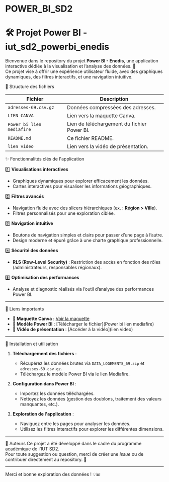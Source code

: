 # POWER_BI_SD2
# 🛠️ Projet Power BI - iut_sd2_powerbi_enedis

Bienvenue dans le repository du projet **Power BI - Enedis**, une application interactive dédiée à la visualisation et l’analyse des données. 🚀  
Ce projet vise à offrir une expérience utilisateur fluide, avec des graphiques dynamiques, des filtres interactifs, et une navigation intuitive.  



 📁 Structure des fichiers

| **Fichier**                | **Description**                                          |
|----------------------------|----------------------------------------------------------|
| `adresses-69.csv.gz`       | Données compressées des adresses.                        |
| `LIEN CANVA`               | Lien vers la maquette Canva.                             |
| `Power bi lien mediafire`  | Lien de téléchargement du fichier Power BI.              |
| `README.md`                | Ce fichier README.                                       | 
| `lien video`               | Lien vers la vidéo de présentation.                      |



 ✨ Fonctionnalités clés de l'application

 1️⃣ **Visualisations interactives**
- Graphiques dynamiques pour explorer efficacement les données.
- Cartes interactives pour visualiser les informations géographiques.

 2️⃣ **Filtres avancés**
- Navigation fluide avec des slicers hiérarchiques (ex. : **Région > Ville**).
- Filtres personnalisés pour une exploration ciblée.

 3️⃣ **Navigation intuitive**
- Boutons de navigation simples et clairs pour passer d’une page à l’autre.
- Design moderne et épuré grâce à une charte graphique professionnelle.

 4️⃣ **Sécurité des données**
- **RLS (Row-Level Security)** : Restriction des accès en fonction des rôles (administrateurs, responsables régionaux).

 5️⃣ **Optimisation des performances**
- Analyse et diagnostic réalisés via l’outil d’analyse des performances Power BI.

---

🔗 Liens importants

- **📄 Maquette Canva** : [Voir la maquette](LIEN_CANVA)  
- **📂 Modèle Power BI** : [Télécharger le fichier](Power bi lien mediafire)  
- **🎥 Vidéo de présentation** : [Accéder à la vidéo](lien video)  

---

 🚀 Installation et utilisation

1. **Téléchargement des fichiers** :
   - Récupérez les données brutes via `DATA_LOGEMENTS_69.zip` et `adresses-69.csv.gz`.
   - Téléchargez le modèle Power BI via le lien Mediafire.
   
2. **Configuration dans Power BI** :
   - Importez les données téléchargées.
   - Nettoyez les données (gestion des doublons, traitement des valeurs manquantes, etc.).
   
3. **Exploration de l'application** :
   - Naviguez entre les pages pour analyser les données.
   - Utilisez les filtres interactifs pour explorer les différentes dimensions.

---

 📧 Auteurs
Ce projet a été développé dans le cadre du programme académique de l’IUT SD2.  
Pour toute suggestion ou question, merci de créer une *issue* ou de contribuer directement au repository. 🙌

---

Merci et bonne exploration des données ! 💡📊
